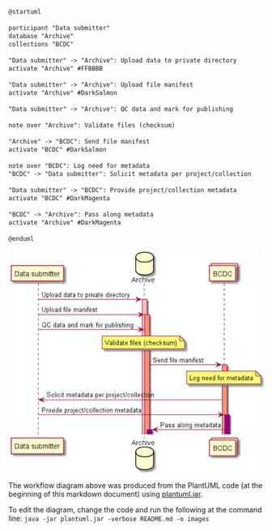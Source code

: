 
```
@startuml

participant "Data submitter"
database "Archive"
collections "BCDC"

"Data submitter" -> "Archive": Upload data to private directory
activate "Archive" #FFBBBB

"Data submitter" -> "Archive": Upload file manifest
activate "Archive" #DarkSalmon

"Data submitter" -> "Archive": QC data and mark for publishing

note over "Archive": Validate files (checksum)

"Archive" -> "BCDC": Send file manifest
activate "BCDC" #DarkSalmon

note over "BCDC": Log need for metadata
"BCDC" -> "Data submitter": Solicit metadata per project/collection

"Data submitter" -> "BCDC": Provide project/collection metadata
activate "BCDC" #DarkMagenta

"BCDC" -> "Archive": Pass along metadata
activate "Archive" #DarkMagenta

@enduml
```

![images/README.png](images/README.png)

The workflow diagram above was produced from the PlantUML code (at the beginning of this markdown document) using [plantuml.jar](https://plantuml.com/download).

To edit the diagram, change the code and run the following at the command line: `java -jar plantuml.jar -verbose README.md -o images`
